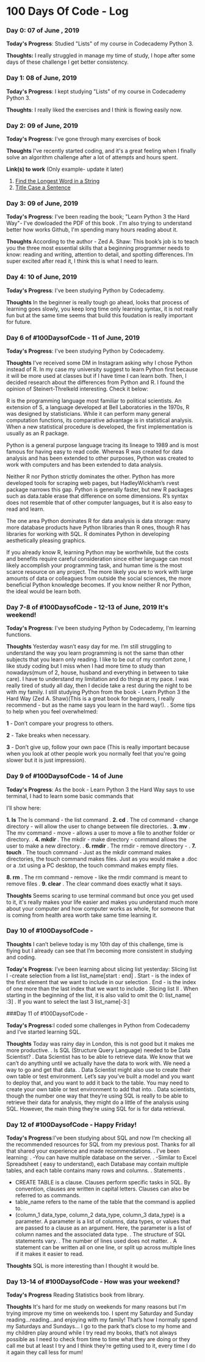# 100 Days Of Code - Log 

### Day 0: 07 of June , 2019 


**Today's Progress**: Studied "Lists" of my course in Codecademy Python 3.

**Thoughts:** I really struggled in manage my time of study, I hope after some days of these challenge I get better consistency.



### Day 1: 08 of June, 2019 


**Today's Progress**: I kept studying "Lists" of my course in Codecademy Python 3.

**Thoughts**: I really liked the exercises and I think is flowing easily now.



### Day 2: 09 of June, 2019

**Today's Progress**: I've gone through many exercises of book 

**Thoughts** I've recently started coding, and it's a great feeling when I finally solve an algorithm challenge after a lot of attempts and hours spent.

**Link(s) to work** (Only example- update it later)
1. [Find the Longest Word in a String](https://www.freecodecamp.com/challenges/find-the-longest-word-in-a-string)
2. [Title Case a Sentence](https://www.freecodecamp.com/challenges/title-case-a-sentence)

### Day 3: 09 of June, 2019

**Today's Progress**: I've been reading the book; "Learn Python 3 the Hard Way"- I've dowloaded the PDF of this book .
I'm also trying to understand better how works Github, I'm spending many hours reading about it.

**Thoughts** According to the author - Zed A. Shaw:
This book’s job is to teach you the three most essential skills that a beginning programmer needs to
know: reading and writing, attention to detail, and spotting differences. I’m super excited after read it, I think this is what I need to learn.

### Day 4: 10 of June, 2019

**Today's Progress**: I've been studying Python by Codecademy.

**Thoughts** In the beginner is really tough go ahead, looks that process of learning goes slowly, you keep long time only learning syntax, it is not really fun but at the same time seems that build this foudation is really important for future.

### Day 6 of #100DaysofCode -  11 of June, 2019

**Today's Progress**: I've been studying Python by Codecademy.

**Thoughts**
I’ve received some DM in Instagram asking why I chose Python instead of R. In my case my university suggest to learn Python first because it will be more used at classes but if I have time I can learn both. Then, I decided research about the differences from Python and R. I found the opinion of Steinert-Threlkeld interesting. 
Check it below:


R is the programming language most familiar to political scientists. An extension of S, a language developed at Bell Laboratories in the 1970s, R was designed by statisticians. While it can
perform many general computation functions, its comparative advantage is in
statistical analysis. When a new statistical procedure is developed, the first
implementation is usually as an R package.


Python is a general purpose language tracing its lineage to 1989 and is most
famous for having easy to read code. Whereas R was created for data analysis
and has been extended to other purposes, Python was created to work with
computers and has been extended to data analysis.


Neither R nor Python strictly dominates the other. Python has more developed
tools for scraping web pages, but HadleyWickham’s rvest package narrows this
gap. Python is generally faster, but new R packages such as data.table erase
that difference on some dimensions. R’s syntax does not resemble that of other
computer languages, but it is also easy to read and learn. 


The one area Python dominates R for data analysis is data storage: many more database products have
Python libraries than R ones, though R has libraries for working with SQL.
R dominates Python in developing aesthetically pleasing graphics.


If you already know R, learning Python may be worthwhile, but the costs
and benefits require careful consideration since either language can most likely
accomplish your programming task, and human time is the most scarce resource
on any project. The more likely you are to work with large amounts of data or
colleagues from outside the social sciences, the more beneficial Python knowledge
becomes. If you know neither R nor Python, the ideal would be learn both.

### Day 7-8 of #100DaysofCode - 12-13 of June, 2019 It's weekend!

**Today's Progress**: I've been studying Python by Codecademy, I'm learning functions. 

**Thoughts**
Yesterday wasn’t easy day for me. I’m still struggling to understand the way you learn programming is not the same than other subjects that you learn only reading. I like to be out of my comfort zone, I like study coding but I miss when I had more time to study than nowadays(mum of 2, house, husband and everything in between to take care). I have to understand my limitation and  do things at my pace. I was really tired of study all day, then I decide take a rest during the night to be with my family. I still studying Python from the book - Learn Python 3 the Hard Way (Zed A. Shaw)(This is a great book for beginners, I really recommend - but as the name says you learn in the hard way!).
.
Some tips to help when you feel overwhelmed:

**1** - Don’t compare your progress to others.

**2** - Take breaks when necessary.

**3** - Don’t give up, follow your own pace (This is really important because when you look at other people work you normally feel that you're going slower but it is just impression).


### Day 9 of #100DaysofCode -  14 of June 

**Today's Progress**: As the book - Learn Python 3 the Hard Way says to use terminal, I had to learn some basic commands that 

I’ll show here: 

**1. ls**
The ls command - the list command 
.
**2. cd**
.
The cd command - change directory - will allow the user to change between file directories. 
.
**3. mv**
.
The mv command - move - allows a user to move a file to another folder or directory. 
.
**4. mkdir**
.
The mkdir - make directory - command allows the user to make a new directory. 
.
**6. rmdir**
.
The rmdir - remove directory -
.
**7. touch**
.
The touch command -  Just as the mkdir command makes directories, the touch command makes files. Just as you would make a .doc or a .txt using a PC desktop, the touch command makes empty files.  

**8. rm**
.
The rm command - remove - like the rmdir command is meant to remove files 
.
**9. clear**
.
The clear command does exactly what it says. 

**Thoughts** Seems scaring to use terminal command but once you get used to it, it's really makes your life easier and makes you understand much more about your computer and how computer works as whole, for someone that is coming from health area worth take same time learning it.

### Day 10 of #100DaysofCode - 

**Thoughts** I can’t believe today is my 10th day of this challenge, time is flying but I already can see that I’m becoming more consistent in studying and coding.

**Today's Progress**:
I’ve been learning about slicing list yesterday:
Slicing list I -create selection from a list 
list_name[start : end]
.
Start - is the index of the first element that we want to include in our selection
.
End - is the index of one more than the last index that we want to include
.
Slicing list II
.
When starting in the beginning of the list, it is also valid to omit the 0:
list_name[ :3]
.
If you want to select the last 3
list_name[-3:]

###Day 11 of #100DaysofCode - 

**Today's Progress**:I coded some challenges in Python from Codecademy and I’ve started learning SQL.

**Thoughts** Today was rainy day in London, this is not good but it makes me more productive.
.
Is SQL (Structure Query Language) needed  to be Data Scientist?
.
Data Scientist has to be able to retrieve data. We know that we can’t do anything until we actually have the data to work with. We need a way to go and get that data.
.
Data Scientist might also use to create their own table or test environment. Let’s say you’ve built a model and you want to deploy that, and you want to add it back to the table. You may need to create your own table or test environment to add that into.
.
Data scientists, though the number one way that they’re using SQL is really to be able to retrieve their data for analysis, they might do a little of the analysis using SQL. However, the main thing they’re using SQL for is for data retrieval.

### Day 12 of #100DaysofCode - Happy Friday!

**Today's Progress**:I’ve been studying about SQL and now I’m checking all the recommended resources for SQL from my previous post. Thanks for all that shared your experience and made recommendations.
.
I’ve been learning:
.
-You can have multiple database on the server.
.
-Similar to Excel Spreadsheet ( easy to understand), each Database may contain multiple tables, and each table contains many rows and columns.
.
Statements
.
- CREATE TABLE is a clause. Clauses perform specific tasks in SQL. By convention, clauses are written in capital letters. Clauses can also be referred to as commands.
- table_name refers to the name of the table that the command is applied to.
- (column_1 data_type, column_2 data_type, column_3 data_type) is a parameter. A parameter is a list of columns, data types, or values that are passed to a clause as an argument. Here, the parameter is a list of column names and the associated data type.
.
The structure of SQL statements vary. 
.
The number of lines used does not matter. 
.
A statement can be written all on one line, or split up across multiple lines if it makes it easier to read. 

**Thoughts** SQL is more interesting than I thought it would be.

### Day 13-14 of #100DaysofCode - How was your weekend?

**Today's Progress** Reading Statistics book from library.

**Thoughts** It's hard for me study on weekends for many reasons but I'm trying improve my time on weekends too.
I spent my Saturday and Sunday reading…reading…and enjoying with my family!
That’s how I normally spend my Saturdays and Sundays… I go to the park that’s close to my home and my children play around while I try read my books, that’s not always possible as I need to check from time to  time what they are doing or they call me but at least I try and I think they’re getting used to it, every time I do it again they call less for mum! 




